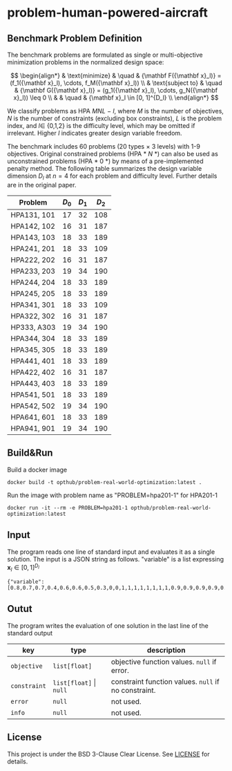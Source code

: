# problem-human-powered-aircraft
## Benchmark Problem Definition
The benchmark problems are formulated as single or multi-objective minimization problems in the normalized design space:

$$
\begin{align*}
& \text{minimize}   & \quad & {\mathbf F({\mathbf x}_l)} = (f_1({\mathbf x}_l), \cdots, f_M({\mathbf x}_l)) \\
& \text{subject to} & \quad & {\mathbf G({\mathbf x}_l)} = (g_1({\mathbf x}_l), \cdots, g_N({\mathbf x}_l)) \leq 0 \\
&                   & \quad & {\mathbf x}_l \in [0, 1]^{D_l} \\
\end{align*}
$$

We classify problems as HPA $MNL$ − $l$, where $M$ is the number of objectives, $N$ is the number of constraints (excluding box constraints), $L$ is the problem index, and $l \in$ {0,1,2} is the difficulty level, which may be omitted if irrelevant. Higher $l$ indicates greater design variable freedom. 

The benchmark includes 60 problems (20 types $\times$ 3 levels) with 1-9 objectives. Original constrained problems (HPA \* $N$ \*) can also be used as unconstrained problems (HPA \* 0 \*) by means of a pre-implemented penalty method. The following table summarizes the design variable dimension $D_l$ at $n=4$ for each problem and difficulty level. Further details are in the original paper.

<p align="center">

| Problem      | $D_0$ | $D_1$ | $D_2$ |
|--------------|-------|-------|-------|
| HPA131, 101  | 17    | 32    | 108   |
| HPA142, 102  | 16    | 31    | 187   |
| HPA143, 103  | 18    | 33    | 189   |
| HPA241, 201  | 18    | 33    | 109   |
| HPA222, 202  | 16    | 31    | 187   |
| HPA233, 203  | 19    | 34    | 190   |
| HPA244, 204  | 18    | 33    | 189   |
| HPA245, 205  | 18    | 33    | 189   |
| HPA341, 301  | 18    | 33    | 109   |
| HPA322, 302  | 16    | 31    | 187   |
| HP333, A303  | 19    | 34    | 190   |
| HPA344, 304  | 18    | 33    | 189   |
| HPA345, 305  | 18    | 33    | 189   |
| HPA441, 401  | 18    | 33    | 189   |
| HPA422, 402  | 16    | 31    | 187   |
| HPA443, 403  | 18    | 33    | 189   |
| HPA541, 501  | 18    | 33    | 189   |
| HPA542, 502  | 19    | 34    | 190   |
| HPA641, 601  | 18    | 33    | 189   |
| HPA941, 901  | 19    | 34    | 190   |

</p>


## Build&Run

Build a docker image
```
docker build -t opthub/problem-real-world-optimization:latest .
```

Run the image with problem name as "PROBLEM=hpa201-1" for HPA201-1
```
docker run -it --rm -e PROBLEM=hpa201-1 opthub/problem-real-world-optimization:latest
```


## Input
The program reads one line of standard input and evaluates it as a single solution. The input is a JSON string as follows. "variable" is a list expressing ${\mathbf x}_l \in [0, 1]^{D_l}$

```
{"variable": [0.8,0.7,0.7,0.4,0.6,0.6,0.5,0.3,0,0,1,1,1,1,1,1,1,1,0.9,0.9,0.9,0.9,0.6,0.6,0.6,0.6,1,1,0.2,0.2,0.8,0.8,0.8]}
```


## Outut
The program writes the evaluation of one solution in the last line of the standard output


| key          | type                    | description                                          |
| ------------ | ----------------------- | ---------------------------------------------------- |
| `objective`  | `list[float]`           | objective function values. `null` if error.          |
| `constraint` | `list[float]` \| `null` | constraint function values. `null` if no constraint. |
| `error`      | `null`                  | not used.                                            |
| `info`       | `null`                  | not used.                                            |

## License
This project is under the BSD 3-Clause Clear License. See [LICENSE](LICENSE) for details.